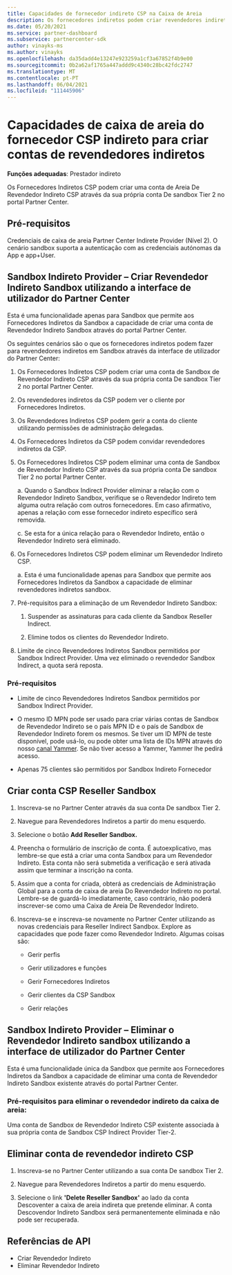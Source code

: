 ```yaml
---
title: Capacidades de fornecedor indireto CSP na Caixa de Areia
description: Os fornecedores indiretos podem criar revendedores indiretos na Caixa de Areia para efeitos de teste.
ms.date: 05/20/2021
ms.service: partner-dashboard
ms.subservice: partnercenter-sdk
author: vinayks-ms
ms.author: vinayks
ms.openlocfilehash: da35dadd4e13247e923259a1cf3a67852f4b9e00
ms.sourcegitcommit: 0b2a62af1765a447addd9c4340c28bc42fdc2747
ms.translationtype: MT
ms.contentlocale: pt-PT
ms.lasthandoff: 06/04/2021
ms.locfileid: "111445906"
---
```

# <a name="csp-indirect-provider-sandbox-capabilities-for-creating-indirect-reseller-accounts"></a>Capacidades de caixa de areia do fornecedor CSP indireto para criar contas de revendedores indiretos 

**Funções adequadas**: Prestador indireto

Os Fornecedores Indiretos CSP podem criar uma conta de Areia De Revendedor Indireto CSP através da sua própria conta De sandbox Tier 2 no portal Partner Center.


## <a name="prerequisites"></a>Pré-requisitos 

Credenciais de caixa de areia Partner Center Indirete Provider (Nível 2). O cenário sandbox suporta a autenticação com as credenciais autónomas da App e app+User. 
 

## <a name="sandbox-indirect-provider--create-sandbox-indirect-reseller-using-the-partner-center-user-interface"></a>Sandbox Indireto Provider – Criar Revendedor Indireto Sandbox utilizando a interface de utilizador do Partner Center 

 Esta é uma funcionalidade apenas para Sandbox que permite aos Fornecedores Indiretos da Sandbox a capacidade de criar uma conta de Revendedor Indireto Sandbox através do portal Partner Center.

Os seguintes cenários são o que os fornecedores indiretos podem fazer para revendedores indiretos em Sandbox através da interface de utilizador do Partner Center: 

1. Os Fornecedores Indiretos CSP podem criar uma conta de Sandbox de Revendedor Indireto CSP através da sua própria conta De sandbox Tier 2 no portal Partner Center.
2. Os revendedores indiretos da CSP podem ver o cliente por Fornecedores Indiretos. 

1. Os Revendedores Indiretos CSP podem gerir a conta do cliente utilizando permissões de administração delegadas.

1. Os Fornecedores Indiretos da CSP podem convidar revendedores indiretos da CSP.
 
1. Os Fornecedores Indiretos CSP podem eliminar uma conta de Sandbox de Revendedor Indireto CSP através da sua própria conta De sandbox Tier 2 no portal Partner Center.

    a.  Quando o Sandbox Indirect Provider eliminar a relação com o Revendedor Indireto Sandbox, verifique se o Revendedor Indireto tem alguma outra relação com outros fornecedores. Em caso afirmativo, apenas a relação com esse fornecedor indireto específico será removida.

    c. Se esta for a única relação para o Revendedor Indireto, então o Revendedor Indireto será eliminado.

1. Os Fornecedores Indiretos CSP podem eliminar um Revendedor Indireto CSP.

    a. Esta é uma funcionalidade apenas para Sandbox que permite aos Fornecedores Indiretos da Sandbox a capacidade de eliminar revendedores indiretos sandbox.
     
1. Pré-requisitos para a eliminação de um Revendedor Indireto Sandbox:

    1. Suspender as assinaturas para cada cliente da Sandbox Reseller Indirect.

    1. Elimine todos os clientes do Revendedor Indireto.

1. Limite de cinco Revendedores Indiretos Sandbox permitidos por Sandbox Indirect Provider. Uma vez eliminado o revendedor Sandbox Indirect, a quota será reposta.

### <a name="pre-requisites"></a>Pré-requisitos

- Limite de cinco Revendedores Indiretos Sandbox permitidos por Sandbox Indirect Provider. 

- O mesmo ID MPN pode ser usado para criar várias contas de Sandbox de Revendedor Indireto se o país MPN ID e o país de Sandbox de Revendedor Indireto forem os mesmos. Se tiver um ID MPN de teste disponível, pode usá-lo, ou pode obter uma lista de IDs MPN através do nosso [canal Yammer]( https://www.yammer.com/cloudpartnercommunity/#/files/929991598080 ). Se não tiver acesso a Yammer, Yammer lhe pedirá acesso.
 
- Apenas 75 clientes são permitidos por Sandbox Indireto Fornecedor

## <a name="create-csp-indirect-reseller-sandbox-account"></a>Criar conta CSP Reseller Sandbox

1. Inscreva-se no Partner Center através da sua conta De sandbox Tier 2. 

2. Navegue para Revendedores Indiretos a partir do menu esquerdo. 

3. Selecione o botão **Add Reseller Sandbox.** 

4. Preencha o formulário de inscrição de conta. É autoexplicativo, mas lembre-se que está a criar uma conta Sandbox para um Revendedor Indireto. Esta conta não será submetida a verificação e será ativada assim que terminar a inscrição na conta.  

5. Assim que a conta for criada, obterá as credenciais de Administração Global para a conta de caixa de areia Do Revendedor Indireto no portal. Lembre-se de guardá-lo imediatamente, caso contrário, não poderá inscrever-se como uma Caixa de Areia De Revendedor Indireto. 

6. Inscreva-se e inscreva-se novamente no Partner Center utilizando as novas credenciais para Reseller Indirect Sandbox. Explore as capacidades que pode fazer como Revendedor Indireto. Algumas coisas são:  

    - Gerir perfis  

    - Gerir utilizadores e funções 

    - Gerir Fornecedores Indiretos 

    - Gerir clientes da CSP Sandbox 

    - Gerir relações
    
     
## <a name="sandbox-indirect-provider--delete-sandbox-indirect-reseller-using-the-partner-center-user-interface"></a>Sandbox Indireto Provider – Eliminar o Revendedor Indireto sandbox utilizando a interface de utilizador do Partner Center

 Esta é uma funcionalidade única da Sandbox que permite aos Fornecedores Indiretos da Sandbox a capacidade de eliminar uma conta de Revendedor Indireto Sandbox existente através do portal Partner Center. 

### <a name="pre-requisites-to-delete-sandbox-indirect-reseller"></a>Pré-requisitos para eliminar o revendedor indireto da caixa de areia:

Uma conta de Sandbox de Revendedor Indireto CSP existente associada à sua própria conta de Sandbox CSP Indirect Provider Tier-2.  
 

## <a name="delete-csp-indirect-reseller-sandbox-account"></a>Eliminar conta de revendedor indireto CSP

1. Inscreva-se no Partner Center utilizando a sua conta De sandbox Tier 2. 

2. Navegue para Revendedores Indiretos a partir do menu esquerdo. 

3. Selecione o link **'Delete Reseller Sandbox'** ao lado da conta Descoventer a caixa de areia indireta que pretende eliminar. A conta Descovendor Indireto Sandbox será permanentemente eliminada e não pode ser recuperada. 

## <a name="api-references"></a>Referências de API

- Criar Revendedor Indireto 
- Eliminar Revendedor Indireto 

 

 